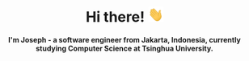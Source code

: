 <h1 align="center">
  Hi there!
  <img src="https://raw.githubusercontent.com/JosephJoshua/JosephJoshua/main/docs/assets/wave.gif" alt="" width="30px" height="30px">
</h1>

<h4 align="center">
  I'm Joseph - a software engineer from Jakarta, Indonesia, currently studying Computer Science at Tsinghua University.
</h3>
